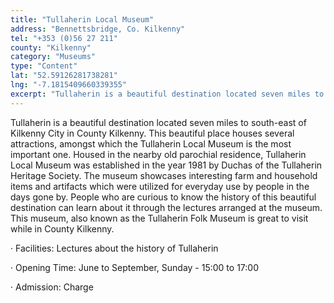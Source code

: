 ```yaml
---
title: "Tullaherin Local Museum"
address: "Bennettsbridge, Co. Kilkenny"
tel: "+353 (0)56 27 211"
county: "Kilkenny"
category: "Museums"
type: "Content"
lat: "52.59126281738281"
lng: "-7.1815409660339355"
excerpt: "Tullaherin is a beautiful destination located seven miles to south-east of Kilkenny City in County Kilkenny. This beautiful place houses several attra..."
---
```

<p>Tullaherin is a beautiful destination located seven miles to south-east of Kilkenny City in County Kilkenny. This beautiful place houses several attractions, amongst which the Tullaherin Local Museum is the most important one. Housed in the nearby old parochial residence, Tullaherin Local Museum was established in the year 1981 by Duchas of the Tullaherin Heritage Society. The museum showcases interesting farm and household items and artifacts which were utilized for everyday use by people in the days gone by. People who are curious to know the history of this beautiful destination can learn about it through the lectures arranged at the museum. This museum, also known as the Tullaherin Folk Museum is great to visit while in County Kilkenny. </p>  
    <p>&middot;         Facilities: Lectures about the history of Tullaherin</p> 
    <p>&middot;         Opening Time: June to September, Sunday - 15:00 to 17:00</p> 
    <p>&middot;         Admission: Charge</p>